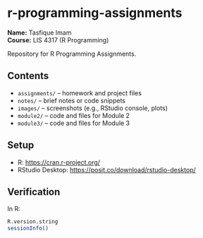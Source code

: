 # r-programming-assignments

**Name:** Tasfique Imam  
**Course:** LIS 4317 (R Programming)

Repository for R Programming Assignments.

## Contents
- `assignments/` – homework and project files
- `notes/` – brief notes or code snippets
- `images/` – screenshots (e.g., RStudio console, plots)
- `module2/` – code and files for Module 2
- `module3/` – code and files for Module 3

## Setup
- R: https://cran.r-project.org/
- RStudio Desktop: https://posit.co/download/rstudio-desktop/

## Verification
In R:
```r
R.version.string
sessionInfo()
